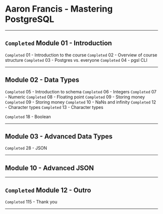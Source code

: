 # Aaron Francis - Mastering PostgreSQL
_______________________________________________________________________________
## `Completed` Module 01 - Introduction
`Completed` 01 - Introduction to the course
`Completed` 02 - Overview of course structure 
`Completed` 03 - Postgres vs. everyone 
`Completed` 04 - pgsl CLI
_______________________________________________________________________________
## Module 02 - Data Types
`Completed` 05 - Introduction to schema
`Completed` 06 - Integers 
`Completed` 07 - Numeric
`Completed` 08 - Floating point
`Completed` 09 - Storing money 
`Completed` 09 - Storing money 
`Completed` 10 - NaNs and infinity 
`Completed` 12 - Character types 
`Completed` 13 - Character types 

`Completed` 18 - Boolean 
_______________________________________________________________________________
## Module 03 - Advanced Data Types
`Completed` 28 - JSON



_______________________________________________________________________________
## Module 10 - Advanced JSON



_______________________________________________________________________________
## `Completed` Module 12 - Outro
`Completed` 115 - Thank you
_______________________________________________________________________________
